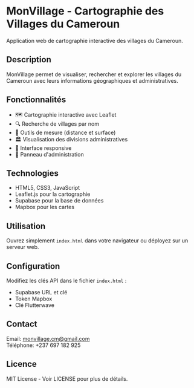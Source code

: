 # MonVillage - Cartographie des Villages du Cameroun

Application web de cartographie interactive des villages du Cameroun.

## Description

MonVillage permet de visualiser, rechercher et explorer les villages du Cameroun avec leurs informations géographiques et administratives.

## Fonctionnalités

- 🗺️ Cartographie interactive avec Leaflet
- 🔍 Recherche de villages par nom
- 📏 Outils de mesure (distance et surface)
- 🏛️ Visualisation des divisions administratives
- 📱 Interface responsive
- 🔐 Panneau d'administration

## Technologies

- HTML5, CSS3, JavaScript
- Leaflet.js pour la cartographie
- Supabase pour la base de données
- Mapbox pour les cartes

## Utilisation

Ouvrez simplement `index.html` dans votre navigateur ou déployez sur un serveur web.

## Configuration

Modifiez les clés API dans le fichier `index.html` :
- Supabase URL et clé
- Token Mapbox
- Clé Flutterwave

## Contact

Email: monvillage.cm@gmail.com  
Téléphone: +237 697 182 925

## Licence

MIT License - Voir LICENSE pour plus de détails.